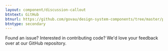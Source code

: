 ```yaml
---
layout: component/discussion-callout
btntext: GitHub
btnurl: https://github.com/govau/design-system-components/tree/master/packages/form
btntype: secondary
---
```


 Found an issue? Interested in contributing code? We'd love your feedback over at our GitHub repository.
